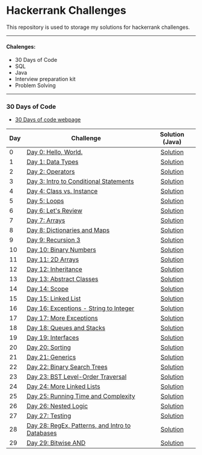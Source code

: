 # Hackerrank Challenges

This repository is used to storage my solutions for hackerrank challenges. 

---
#### Chalenges:
 
 * 30 Days of Code
 * SQL
 * Java
 * Interview preparation kit
 * Problem Solving

---
### 30 Days of Code

- [30 Days of code webpage](https://www.hackerrank.com/domains/tutorials/30-days-of-code)

| Day | Challenge     | Solution (Java)     
| ------------- | ------------- |:-------------:| 
| 0 | [Day 0: Hello, World.](https://www.hackerrank.com/challenges/30-hello-world/problem) | [Solution](https://github.com/mauriciogeneroso/hackerrank-challenges/blob/main/30-days-of-code/src/com/hackerrank/thrirtydaysofcode/day0helloworld/Solution.java)| 
| 1 | [Day 1: Data Types](https://www.hackerrank.com/challenges/30-data-types/problem) | [Solution](https://github.com/mauriciogeneroso/hackerrank-challenges/blob/main/30-days-of-code/src/com/hackerrank/thrirtydaysofcode/day1datatypes/Solution.java)| 
| 2 | [Day 2: Operators](https://www.hackerrank.com/challenges/30-operators/problem) | [Solution](https://github.com/mauriciogeneroso/hackerrank-challenges/blob/main/30-days-of-code/src/com/hackerrank/thrirtydaysofcode/day2operators/Solution.java)| 
| 3 | [Day 3: Intro to Conditional Statements](https://www.hackerrank.com/challenges/30-conditional-statements/problem) | [Solution](https://github.com/mauriciogeneroso/hackerrank-challenges/blob/main/30-days-of-code/src/com/hackerrank/thrirtydaysofcode/day3conditionalstatements/Solution.java)| 
| 4 | [Day 4: Class vs. Instance](https://www.hackerrank.com/challenges/30-class-vs-instance/problem) | [Solution](https://github.com/mauriciogeneroso/hackerrank-challenges/blob/main/30-days-of-code/src/com/hackerrank/thrirtydaysofcode/day4classvsinstance/Person.java)| 
| 5 | [Day 5: Loops](https://www.hackerrank.com/challenges/30-loops/problem) | [Solution](https://github.com/mauriciogeneroso/hackerrank-challenges/blob/main/30-days-of-code/src/com/hackerrank/thrirtydaysofcode/day5loop/Solution.java)| 
| 6 | [Day 6: Let's Review](https://www.hackerrank.com/challenges/30-review-loop/problem) | [Solution](https://github.com/mauriciogeneroso/hackerrank-challenges/blob/main/30-days-of-code/src/com/hackerrank/thrirtydaysofcode/day6letsreview/Solution.java)| 
| 7 | [Day 7: Arrays](https://www.hackerrank.com/challenges/30-arrays/problem) | [Solution](https://github.com/mauriciogeneroso/hackerrank-challenges/blob/main/30-days-of-code/src/com/hackerrank/thrirtydaysofcode/day7arrays/Solution.java)| 
| 8 | [Day 8: Dictionaries and Maps](https://www.hackerrank.com/challenges/30-dictionaries-and-maps/problem) | [Solution](https://github.com/mauriciogeneroso/hackerrank-challenges/blob/main/30-days-of-code/src/com/hackerrank/thrirtydaysofcode/day8dictionariesandmaps/Solution.java)| 
| 9 | [Day 9: Recursion 3](https://www.hackerrank.com/challenges/30-recursion/problem) | [Solution](https://github.com/mauriciogeneroso/hackerrank-challenges/blob/main/30-days-of-code/src/com/hackerrank/thrirtydaysofcode/day9recursion3/Solution.java)| 
| 10 | [Day 10: Binary Numbers](https://www.hackerrank.com/challenges/30-binary-numbers/problem) | [Solution](https://github.com/mauriciogeneroso/hackerrank-challenges/blob/main/30-days-of-code/src/com/hackerrank/thrirtydaysofcode/day10binarynumbers/Solution.java)| 
| 11 | [Day 11: 2D Arrays](https://www.hackerrank.com/challenges/30-2d-arrays/problem) | [Solution](https://github.com/mauriciogeneroso/hackerrank-challenges/blob/main/30-days-of-code/src/com/hackerrank/thrirtydaysofcode/day11arrays2d/Solution.java)| 
| 12 | [Day 12: Inheritance](https://www.hackerrank.com/challenges/30-inheritance/problem) | [Solution](https://github.com/mauriciogeneroso/hackerrank-challenges/blob/main/30-days-of-code/src/com/hackerrank/thrirtydaysofcode/day12inheritance/Solution.java)| 
| 13 | [Day 13: Abstract Classes](https://www.hackerrank.com/challenges/30-abstract-classes/problem) | [Solution](https://github.com/mauriciogeneroso/hackerrank-challenges/blob/main/30-days-of-code/src/com/hackerrank/thrirtydaysofcode/day13abstractclass/Solution.java)| 
| 14 | [Day 14: Scope](https://www.hackerrank.com/challenges/30-scope/problem) | [Solution](https://github.com/mauriciogeneroso/hackerrank-challenges/tree/main/30-days-of-code/src/com/hackerrank/thrirtydaysofcode/day14scope)| 
| 15 | [Day 15: Linked List](https://www.hackerrank.com/challenges/30-linked-list/problem) | [Solution](https://github.com/mauriciogeneroso/hackerrank-challenges/blob/main/30-days-of-code/src/com/hackerrank/thrirtydaysofcode/day15linkedlist/Solution.java)| 
| 16 | [Day 16: Exceptions - String to Integer](https://www.hackerrank.com/challenges/30-exceptions-string-to-integer/problem) | [Solution](https://github.com/mauriciogeneroso/hackerrank-challenges/blob/main/30-days-of-code/src/com/hackerrank/thrirtydaysofcode/day16exceptions/Solution.java)| 
| 17 | [Day 17: More Exceptions](https://www.hackerrank.com/challenges/30-more-exceptions/problem) | [Solution](https://github.com/mauriciogeneroso/hackerrank-challenges/blob/main/30-days-of-code/src/com/hackerrank/thrirtydaysofcode/day17moreexceptions/Solution.java)| 
| 18 | [Day 18: Queues and Stacks](https://www.hackerrank.com/challenges/30-queues-stacks/problem) | [Solution](https://github.com/mauriciogeneroso/hackerrank-challenges/blob/main/30-days-of-code/src/com/hackerrank/thrirtydaysofcode/day18queueandstacks/Solution.java)| 
| 19 | [Day 19: Interfaces](https://www.hackerrank.com/challenges/30-interfaces/problem) | [Solution](https://github.com/mauriciogeneroso/hackerrank-challenges/blob/main/30-days-of-code/src/com/hackerrank/thrirtydaysofcode/day19interfaces/Solution.java)| 
| 20 | [Day 20: Sorting](https://www.hackerrank.com/challenges/30-sorting/problem) | [Solution](https://github.com/mauriciogeneroso/hackerrank-challenges/blob/main/30-days-of-code/src/com/hackerrank/thrirtydaysofcode/day20sorting/Solution.java)| 
| 21 | [Day 21: Generics](https://www.hackerrank.com/challenges/30-generics/problem) | [Solution](https://github.com/mauriciogeneroso/hackerrank-challenges/blob/main/30-days-of-code/src/com/hackerrank/thrirtydaysofcode/day21generics/Generics.java)| 
| 22 | [Day 22: Binary Search Trees](https://www.hackerrank.com/challenges/30-binary-search-trees/problem) | [Solution](https://github.com/mauriciogeneroso/hackerrank-challenges/blob/main/30-days-of-code/src/com/hackerrank/thrirtydaysofcode/day22binarysearchtrees/Solution.java)| 
| 23 | [Day 23: BST Level-Order Traversal](https://www.hackerrank.com/challenges/30-binary-trees/problem) | [Solution](https://github.com/mauriciogeneroso/hackerrank-challenges/blob/main/30-days-of-code/src/com/hackerrank/thrirtydaysofcode/day23bstlevelorder/Solution.java)| 
| 24 | [Day 24: More Linked Lists](https://www.hackerrank.com/challenges/30-linked-list-deletion/problem) | [Solution](https://github.com/mauriciogeneroso/hackerrank-challenges/blob/main/30-days-of-code/src/com/hackerrank/thrirtydaysofcode/day24morelinkedlists/Solution.java)| 
| 25 | [Day 25: Running Time and Complexity](https://www.hackerrank.com/challenges/30-running-time-and-complexity/problem) | [Solution](https://github.com/mauriciogeneroso/hackerrank-challenges/blob/main/30-days-of-code/src/com/hackerrank/thrirtydaysofcode/day25timeandcomplexity/Solution.java)| 
| 26 | [Day 26: Nested Logic](https://www.hackerrank.com/challenges/30-nested-logic/problem) | [Solution](https://github.com/mauriciogeneroso/hackerrank-challenges/blob/main/30-days-of-code/src/com/hackerrank/thrirtydaysofcode/day26nestedlogic/Solution.java) | 
| 27 | [Day 27: Testing](https://www.hackerrank.com/challenges/30-testing/problem) | [Solution](https://github.com/mauriciogeneroso/hackerrank-challenges/blob/main/30-days-of-code/src/com/hackerrank/thrirtydaysofcode/day27testing/Solution.java) | 
| 28 | [Day 28: RegEx, Patterns, and Intro to Databases](https://www.hackerrank.com/challenges/30-regex-patterns/problem) | [Solution](https://github.com/mauriciogeneroso/hackerrank-challenges/blob/main/30-days-of-code/src/com/hackerrank/thrirtydaysofcode/day28regex/Solution.java) | 
| 29 | [Day 29: Bitwise AND](https://www.hackerrank.com/challenges/30-bitwise-and/problem) | [Solution](https://github.com/mauriciogeneroso/hackerrank-challenges/blob/main/30-days-of-code/src/com/hackerrank/thrirtydaysofcode/day29bitwise/Solution.java) |
